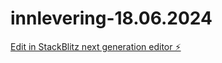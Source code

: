 # innlevering-18.06.2024

[Edit in StackBlitz next generation editor ⚡️](https://stackblitz.com/~/github.com/Superkub/innlevering-18.06.2024)